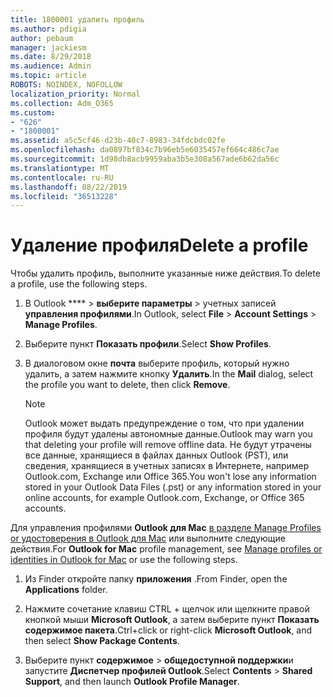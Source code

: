 ```yaml
---
title: 1800001 удалить профиль
ms.author: pdigia
author: pebaum
manager: jackiesm
ms.date: 8/29/2018
ms.audience: Admin
ms.topic: article
ROBOTS: NOINDEX, NOFOLLOW
localization_priority: Normal
ms.collection: Adm_O365
ms.custom:
- "626"
- "1800001"
ms.assetid: a5c5cf46-d23b-40c7-8983-34fdcbdc02fe
ms.openlocfilehash: da0897bf834c7b96eb5e6035457ef664c486c7ae
ms.sourcegitcommit: 1d98db8acb9959aba3b5e308a567ade6b62da56c
ms.translationtype: MT
ms.contentlocale: ru-RU
ms.lasthandoff: 08/22/2019
ms.locfileid: "36513228"
---
```

# <a name="delete-a-profile"></a><span data-ttu-id="62a69-102">Удаление профиля</span><span class="sxs-lookup"><span data-stu-id="62a69-102">Delete a profile</span></span>

<span data-ttu-id="62a69-103">Чтобы удалить профиль, выполните указанные ниже действия.</span><span class="sxs-lookup"><span data-stu-id="62a69-103">To delete a profile, use the following steps.</span></span>
  
1. <span data-ttu-id="62a69-104">В Outlook \*\*\*\* \> **выберите параметры** \> учетных записей **управления профилями**.</span><span class="sxs-lookup"><span data-stu-id="62a69-104">In Outlook, select **File** \> **Account Settings** \> **Manage Profiles**.</span></span>

2. <span data-ttu-id="62a69-105">Выберите пункт **Показать профили**.</span><span class="sxs-lookup"><span data-stu-id="62a69-105">Select **Show Profiles**.</span></span>

3. <span data-ttu-id="62a69-106">В диалоговом окне **почта** выберите профиль, который нужно удалить, а затем нажмите кнопку **Удалить**.</span><span class="sxs-lookup"><span data-stu-id="62a69-106">In the **Mail** dialog, select the profile you want to delete, then click **Remove**.</span></span>

    > [!NOTE]
    > <span data-ttu-id="62a69-107">Outlook может выдать предупреждение о том, что при удалении профиля будут удалены автономные данные.</span><span class="sxs-lookup"><span data-stu-id="62a69-107">Outlook may warn you that deleting your profile will remove offline data.</span></span> <span data-ttu-id="62a69-108">Не будут утрачены все данные, хранящиеся в файлах данных Outlook (PST), или сведения, хранящиеся в учетных записях в Интернете, например Outlook.com, Exchange или Office 365.</span><span class="sxs-lookup"><span data-stu-id="62a69-108">You won't lose any information stored in your Outlook Data Files (.pst) or any information stored in your online accounts, for example Outlook.com, Exchange, or Office 365 accounts.</span></span>
  
<span data-ttu-id="62a69-109">Для управления профилями **Outlook для Mac** [в разделе Manage Profiles or удостоверения в Outlook для Mac](https://support.office.com/article/fed2a955-74df-4a24-bef6-78a426958c4c.aspx) или выполните следующие действия.</span><span class="sxs-lookup"><span data-stu-id="62a69-109">For **Outlook for Mac** profile management, see [Manage profiles or identities in Outlook for Mac](https://support.office.com/article/fed2a955-74df-4a24-bef6-78a426958c4c.aspx) or use the following steps.</span></span>
  
1. <span data-ttu-id="62a69-110">Из Finder откройте папку **приложения** .</span><span class="sxs-lookup"><span data-stu-id="62a69-110">From Finder, open the **Applications** folder.</span></span>

2. <span data-ttu-id="62a69-111">Нажмите сочетание клавиш CTRL + щелчок или щелкните правой кнопкой мыши **Microsoft Outlook**, а затем выберите пункт **Показать содержимое пакета**.</span><span class="sxs-lookup"><span data-stu-id="62a69-111">Ctrl+click or right-click **Microsoft Outlook**, and then select **Show Package Contents**.</span></span>

3. <span data-ttu-id="62a69-112">Выберите пункт **содержимое** \> **общедоступной поддержки**и запустите **Диспетчер профилей Outlook**.</span><span class="sxs-lookup"><span data-stu-id="62a69-112">Select **Contents** \> **Shared Support**, and then launch **Outlook Profile Manager**.</span></span>
